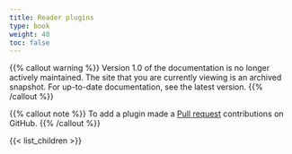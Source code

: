 ```yaml
---
title: Reader plugins
type: book
weight: 40
toc: false
---
```

{{% callout warning %}}
Version 1.0 of the documentation is no longer actively maintained. The site that you are currently viewing is an archived snapshot. For up-to-date documentation, see the latest version.
{{% /callout %}}

{{% callout note %}} To add a plugin made a [Pull request](https://github.com/eclipse/keyple-website/pulls) contributions on GitHub. {{% /callout %}} 

{{< list_children >}}